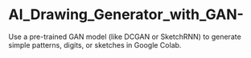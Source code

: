 # AI_Drawing_Generator_with_GAN-
Use a pre-trained GAN model (like DCGAN or SketchRNN) to generate simple patterns, digits, or sketches in Google Colab.

